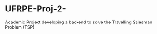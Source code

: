 # UFRPE-Proj-2-
Academic Project developing a backend to solve the Travelling Salesman Problem (TSP) 
